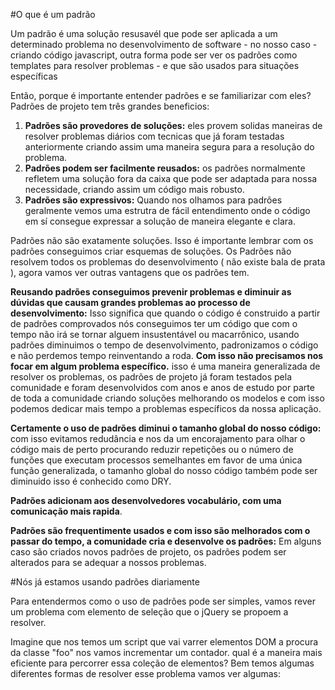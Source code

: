 #O que é um padrão

Um padrão é uma solução resusavél que pode ser aplicada a um determinado problema no desenvolvimento de software - no nosso caso - criando código javascript, outra forma pode ser ver os padrões como templates para resolver problemas - e que são usados para situações específicas

Então, porque é importante entender padrões e se familiarizar com eles? Padrões de projeto tem três grandes beneficios:

<ol>
  <li>
  <b>Padrões são provedores de soluções:</b> eles provem solidas maneiras de resolver problemas diários com tecnicas que já foram testadas
  anteriormente criando assim uma maneira segura para a resolução do problema.
  </li>

  <li>
  <b>Padrões podem ser facilmente reusados:</b> os padrões normalmente refletem uma solução fora da caixa que pode ser adaptada para
  nossa necessidade, criando assim um código mais robusto.
  </li>

  <li>
  <b>Padrões são expressivos:</b> Quando nos olhamos para padrões geralmente vemos uma estrutra de fácil entendimento onde o código em sí
  consegue expressar a solução de maneira elegante e clara.
  </li>
</ol>

Padrões não são exatamente soluções. Isso é importante lembrar com os padrões conseguimos criar esquemas de soluções. Os Padrões
não resolvem todos os problemas do desenvolvimento ( não existe bala de prata ), agora vamos ver outras vantagens que os padrões tem.

**Reusando padrões conseguimos prevenir problemas e diminuir as dúvidas que causam grandes problemas ao processo de desenvolvimento:**
Isso significa que quando o código é construido a partir de padrões comprovados nós conseguimos ter um código que com o tempo não irá se tornar
alguem insustentável ou macarrônico, usando padrões diminuimos o tempo de desenvolvimento, padronizamos o código e não perdemos tempo reinventando a roda. **Com isso não precisamos nos focar em algum problema específico.** isso é uma maneira generalizada de resolver os problemas, os padrões de projeto
já foram testados pela comunidade e foram desenvolvidos com anos e anos de estudo por parte de toda a comunidade criando soluções melhorando os modelos
e com isso podemos dedicar mais tempo a problemas específicos da nossa aplicação.

**Certamente o uso de padrões diminui o tamanho global do nosso código:** com isso evitamos redudância e nos da um encorajamento
para olhar o código mais de perto procurando reduzir repetições ou o número de funções que executam processos semelhantes em favor
de uma única função generalizada, o tamanho global do nosso código também pode ser diminuido isso é conhecido como DRY.


**Padrões adicionam aos desenvolvedores vocabulário, com uma comunicação mais rapida**.

**Padrões são frequentimente usados e com isso são melhorados com o passar do tempo, a comunidade cria e desenvolve os padrões:**
Em alguns caso são criados novos padrões de projeto, os padrões podem ser alterados para se adequar a nossos problemas.

#Nós já estamos usando padrões diariamente

Para entendermos como o uso de padrões pode ser simples, vamos rever um problema com elemento de seleção que o jQuery se propoem a resolver.

Imagine que nos temos um script que vai varrer elementos DOM a procura da classe "foo" nos vamos incrementar um contador. qual é a
maneira mais eficiente para percorrer essa coleção de elementos? Bem temos algumas diferentes formas de resolver esse problema vamos
ver algumas:
